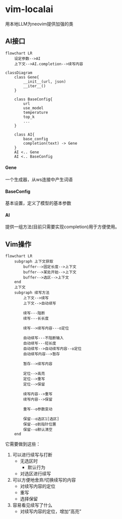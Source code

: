 # vim-localai
用本地LLM为neovim提供加强的类
## AI接口
```mermaid
flowchart LR
    设定参数-->AI
    上下文-->AI.completion-->续写内容
```

```mermaid
classDiagram
    class Gene{
        __init__(url, json)
        __iter__()
    }

    class BaseConfig{
        url
        use_model
        temperature
        top_k
        ...
    }

    class AI{
        base_config
        completion(text) -> Gene
    }
    AI <.. Gene
    AI <.. BaseConfig
```
#### Gene
一个生成器，从ws连接中产生词语

#### BaseConfig 
基本设置，定义了模型的基本参数

#### AI 
提供一组方法(目前只需要实现completion)用于方便使用。
## Vim操作
```mermaid
flowchart LR
    subgraph 上下文获取
        buffer-->固定长度-->上下文
        buffer-->某处开始-->上下文
        buffer-->选区-->上下文
    end
    上下文
    subgraph 续写方法
        上下文-->续写
        上下文-->自动续写

        续写---阻断
        续写---长长度

        续写-->续写内容---o定位

        自动续写---不阻断输入
        自动续写---短长度
        自动续写-->自动续写内容--o定位
        自动续写内容-->暂存

        暂存-->续写内容

        定位-->高亮
        定位-->重写
        定位-->保留

        续写内容-->重写
        续写内容-->保留

        重写--o参数变动

        保留--o选区1[选区]
        保留--o到指针位置
        保留--o默认清空
    end
```
它需要做到这些：
1. 可以进行续写与打断
    - 无选区时
        - 默认行为
    - 对选区进行续写
2. 可以方便地舍弃/切换续写的内容
    - 对续写内容的定位
    - 重写
    - 选择保留
3. 容易看见续写了什么
    - 对续写内容的定位，增加“高亮”
